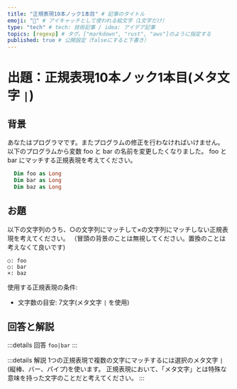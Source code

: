```yaml
---
title: "正規表現10本ノック1本目" # 記事のタイトル
emoji: "📝" # アイキャッチとして使われる絵文字（1文字だけ）
type: "tech" # tech: 技術記事 / idea: アイデア記事
topics: [regexp] # タグ。["markdown", "rust", "aws"]のように指定する
published: true # 公開設定（falseにすると下書き）
---
```

# 出題：正規表現10本ノック1本目(メタ文字 `|`)

## 背景

あなたはプログラマです。またプログラムの修正を行わなければいけません。
以下のプログラムから変数 foo と bar の名前を変更したくなりました。
foo と bar にマッチする正規表現を考えてください。

```vb
  Dim foo as Long
  Dim bar as Long
  Dim baz as Long
```

## お題
以下の文字列のうち、○の文字列にマッチして×の文字列にマッチしない正規表現を考えてください。
（冒頭の背景のことは無視してください。置換のことは考えなくて良いです)

    ○: foo
    ○: bar
    ×: baz

使用する正規表現の条件:
  * 文字数の目安: 7文字(メタ文字 `|` を使用)

## 回答と解説

:::details 回答
`foo|bar`
:::

:::details 解説
1つの正規表現で複数の文字にマッチするには選択のメタ文字 `|` (縦棒、バー、パイプ)を使います。
正規表現において、「メタ文字」とは特殊な意味を持った文字のことだと考えてください。
:::
